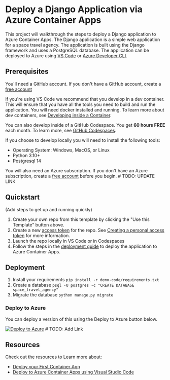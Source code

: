 # Deploy a Django Application via Azure Container Apps

This project will walkthrough the steps to deploy a Django application to Azure Container Apps. The Django application is a simple web application for a space travel agency. The application is built using the Django framework and uses a PostgreSQL database. The application can be deployed to Azure using [VS Code](https://marketplace.visualstudio.com/items?itemName=ms-vscode.vscode-node-azure-pack) or [Azure Developer CLI](https://learn.microsoft.com/en-us/azure/developer/azure-developer-cli/overview).

## Prerequisites

You'll need a GitHub account. If you don't have a GitHub account, create a [free account](https://github.com/signup)

If you're using VS Code we recommend that you develop in a dev container. This will ensure that you have all the tools you need to build and run the application. You will need docker installed and running. To learn more about dev containers, see [Developing inside a Container](https://code.visualstudio.com/docs/remote/containers).

You can also develop inside of a GitHub Codespace. You get **60 hours FREE** each month. To learn more, see [GitHub Codespaces](https://github.com/features/codespaces).

If you choose to develop locally you will need to install the following tools:

- Operating System: Windows, MacOS, or Linux
- Python 3.10+
- Postgresql 14

You will also need an Azure subscription. If you don't have an Azure subscription, create a [free account](https://aka.ms/azure-pycon2023/) before you begin. # TODO: UPDATE LINK

## Quickstart

(Add steps to get up and running quickly)

1. Create your own repo from this template by clicking the "Use this Template" button above.
2. Create a new [access token](https://github.com/settings/tokens) for the repo. See [Creating a personal access token](https://docs.github.com/en/authentication/keeping-your-account-and-data-secure/creating-a-personal-access-token) for more information.
3. Launch the repo locally in VS Code or in Codespaces
4. Follow the steps in the [deployment guide](./deployment-guide.md) to deploy the application to Azure Container Apps.

## Deployment

1. Install your requirements
    `pip install -r demo-code/requirements.txt`
1. Create a database
    `psql -U postgres -c "CREATE DATABASE space_travel_agency"`
1. Migrate the database
    `python manage.py migrate`

### Deploy to Azure

You can deploy a version of this using the Deploy to Azure button below.

[![Deploy to Azure](https://aka.ms/deploytoazurebutton)]() # TODO: Add Link

## Resources

Check out the resources to Learn more about:

- [Deploy your First Container App](https://learn.microsoft.com/en-us/azure/container-apps/get-started?tabs=bash)
- [Deploy to Azure Container Apps using Visual Studio Code](https://learn.microsoft.com/en-us/azure/container-apps/deploy-visual-studio-code)
